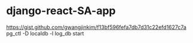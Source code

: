 # django-react-SA-app
https://gist.github.com/gwangjinkim/f13bf596fefa7db7d31c22efd1627c7a
pg_ctl -D localdb -l log_db start